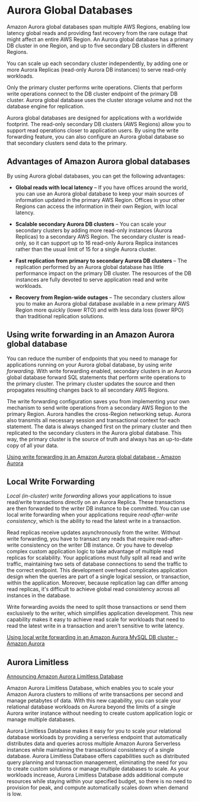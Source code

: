 # Aurora Global Databases

Amazon Aurora global databases span multiple AWS Regions, enabling low latency global reads and providing fast recovery from the rare outage that might affect an entire AWS Region. An Aurora global database has a primary DB cluster in one Region, and up to five secondary DB clusters in different Regions.

You can scale up each secondary cluster independently, by adding one or more Aurora Replicas (read-only Aurora DB instances) to serve read-only workloads.

Only the primary cluster performs write operations. Clients that perform write operations connect to the DB cluster endpoint of the primary DB cluster. Aurora global database uses the cluster storage volume and not the database engine for replication.

Aurora global databases are designed for applications with a worldwide footprint. The read-only secondary DB clusters (AWS Regions) allow you to support read operations closer to application users. By using the write forwarding feature, you can also configure an Aurora global database so that secondary clusters send data to the primary.

## Advantages of Amazon Aurora global databases

By using Aurora global databases, you can get the following advantages:

- **Global reads with local latency** – If you have offices around the world, you can use an Aurora global database to keep your main sources of information updated in the primary AWS Region. Offices in your other Regions can access the information in their own Region, with local latency.

- **Scalable secondary Aurora DB clusters** – You can scale your secondary clusters by adding more read-only instances (Aurora Replicas) to a secondary AWS Region. The secondary cluster is read-only, so it can support up to 16 read-only Aurora Replica instances rather than the usual limit of 15 for a single Aurora cluster.

- **Fast replication from primary to secondary Aurora DB clusters** – The replication performed by an Aurora global database has little performance impact on the primary DB cluster. The resources of the DB instances are fully devoted to serve application read and write workloads.

- **Recovery from Region-wide outages** – The secondary clusters allow you to make an Aurora global database available in a new primary AWS Region more quickly (lower RTO) and with less data loss (lower RPO) than traditional replication solutions.

## Using write forwarding in an Amazon Aurora global database

You can reduce the number of endpoints that you need to manage for applications running on your Aurora global database, by using _write forwarding_. With write forwarding enabled, secondary clusters in an Aurora global database forward SQL statements that perform write operations to the primary cluster. The primary cluster updates the source and then propagates resulting changes back to all secondary AWS Regions.

The write forwarding configuration saves you from implementing your own mechanism to send write operations from a secondary AWS Region to the primary Region. Aurora handles the cross-Region networking setup. Aurora also transmits all necessary session and transactional context for each statement. The data is always changed first on the primary cluster and then replicated to the secondary clusters in the Aurora global database. This way, the primary cluster is the source of truth and always has an up-to-date copy of all your data.

[Using write forwarding in an Amazon Aurora global database - Amazon Aurora](https://docs.aws.amazon.com/AmazonRDS/latest/AuroraUserGuide/aurora-global-database-write-forwarding.html)

## Local Write Forwarding

_Local (in-cluster) write forwarding_ allows your applications to issue read/write transactions directly on an Aurora Replica. These transactions are then forwarded to the writer DB instance to be committed. You can use local write forwarding when your applications require _read-after-write consistency_, which is the ability to read the latest write in a transaction.

Read replicas receive updates asynchronously from the writer. Without write forwarding, you have to transact any reads that require read-after-write consistency on the writer DB instance. Or you have to develop complex custom application logic to take advantage of multiple read replicas for scalability. Your applications must fully split all read and write traffic, maintaining two sets of database connections to send the traffic to the correct endpoint. This development overhead complicates application design when the queries are part of a single logical session, or transaction, within the application. Moreover, because replication lag can differ among read replicas, it's difficult to achieve global read consistency across all instances in the database.

Write forwarding avoids the need to split those transactions or send them exclusively to the writer, which simplifies application development. This new capability makes it easy to achieve read scale for workloads that need to read the latest write in a transaction and aren't sensitive to write latency.

[Using local write forwarding in an Amazon Aurora MySQL DB cluster - Amazon Aurora](https://docs.aws.amazon.com/AmazonRDS/latest/AuroraUserGuide/aurora-mysql-write-forwarding.html)

## Aurora Limitless

[Announcing Amazon Aurora Limitless Database](https://aws.amazon.com/about-aws/whats-new/2023/11/amazon-aurora-limitless-database/)

Amazon Aurora Limitless Database, which enables you to scale your Amazon Aurora clusters to millions of write transactions per second and manage petabytes of data. With this new capability, you can scale your relational database workloads on Aurora beyond the limits of a single Aurora writer instance without needing to create custom application logic or manage multiple databases.

Aurora Limitless Database makes it easy for you to scale your relational database workloads by providing a serverless endpoint that automatically distributes data and queries across multiple Amazon Aurora Serverless instances while maintaining the transactional consistency of a single database. Aurora Limitless Database offers capabilities such as distributed query planning and transaction management, eliminating the need for you to create custom solutions or manage multiple databases to scale. As your workloads increase, Aurora Limitless Database adds additional compute resources while staying within your specified budget, so there is no need to provision for peak, and compute automatically scales down when demand is low.
